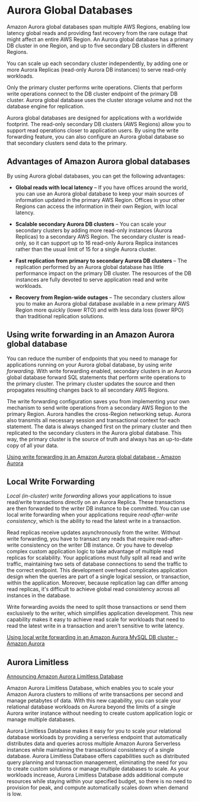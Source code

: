 # Aurora Global Databases

Amazon Aurora global databases span multiple AWS Regions, enabling low latency global reads and providing fast recovery from the rare outage that might affect an entire AWS Region. An Aurora global database has a primary DB cluster in one Region, and up to five secondary DB clusters in different Regions.

You can scale up each secondary cluster independently, by adding one or more Aurora Replicas (read-only Aurora DB instances) to serve read-only workloads.

Only the primary cluster performs write operations. Clients that perform write operations connect to the DB cluster endpoint of the primary DB cluster. Aurora global database uses the cluster storage volume and not the database engine for replication.

Aurora global databases are designed for applications with a worldwide footprint. The read-only secondary DB clusters (AWS Regions) allow you to support read operations closer to application users. By using the write forwarding feature, you can also configure an Aurora global database so that secondary clusters send data to the primary.

## Advantages of Amazon Aurora global databases

By using Aurora global databases, you can get the following advantages:

- **Global reads with local latency** – If you have offices around the world, you can use an Aurora global database to keep your main sources of information updated in the primary AWS Region. Offices in your other Regions can access the information in their own Region, with local latency.

- **Scalable secondary Aurora DB clusters** – You can scale your secondary clusters by adding more read-only instances (Aurora Replicas) to a secondary AWS Region. The secondary cluster is read-only, so it can support up to 16 read-only Aurora Replica instances rather than the usual limit of 15 for a single Aurora cluster.

- **Fast replication from primary to secondary Aurora DB clusters** – The replication performed by an Aurora global database has little performance impact on the primary DB cluster. The resources of the DB instances are fully devoted to serve application read and write workloads.

- **Recovery from Region-wide outages** – The secondary clusters allow you to make an Aurora global database available in a new primary AWS Region more quickly (lower RTO) and with less data loss (lower RPO) than traditional replication solutions.

## Using write forwarding in an Amazon Aurora global database

You can reduce the number of endpoints that you need to manage for applications running on your Aurora global database, by using _write forwarding_. With write forwarding enabled, secondary clusters in an Aurora global database forward SQL statements that perform write operations to the primary cluster. The primary cluster updates the source and then propagates resulting changes back to all secondary AWS Regions.

The write forwarding configuration saves you from implementing your own mechanism to send write operations from a secondary AWS Region to the primary Region. Aurora handles the cross-Region networking setup. Aurora also transmits all necessary session and transactional context for each statement. The data is always changed first on the primary cluster and then replicated to the secondary clusters in the Aurora global database. This way, the primary cluster is the source of truth and always has an up-to-date copy of all your data.

[Using write forwarding in an Amazon Aurora global database - Amazon Aurora](https://docs.aws.amazon.com/AmazonRDS/latest/AuroraUserGuide/aurora-global-database-write-forwarding.html)

## Local Write Forwarding

_Local (in-cluster) write forwarding_ allows your applications to issue read/write transactions directly on an Aurora Replica. These transactions are then forwarded to the writer DB instance to be committed. You can use local write forwarding when your applications require _read-after-write consistency_, which is the ability to read the latest write in a transaction.

Read replicas receive updates asynchronously from the writer. Without write forwarding, you have to transact any reads that require read-after-write consistency on the writer DB instance. Or you have to develop complex custom application logic to take advantage of multiple read replicas for scalability. Your applications must fully split all read and write traffic, maintaining two sets of database connections to send the traffic to the correct endpoint. This development overhead complicates application design when the queries are part of a single logical session, or transaction, within the application. Moreover, because replication lag can differ among read replicas, it's difficult to achieve global read consistency across all instances in the database.

Write forwarding avoids the need to split those transactions or send them exclusively to the writer, which simplifies application development. This new capability makes it easy to achieve read scale for workloads that need to read the latest write in a transaction and aren't sensitive to write latency.

[Using local write forwarding in an Amazon Aurora MySQL DB cluster - Amazon Aurora](https://docs.aws.amazon.com/AmazonRDS/latest/AuroraUserGuide/aurora-mysql-write-forwarding.html)

## Aurora Limitless

[Announcing Amazon Aurora Limitless Database](https://aws.amazon.com/about-aws/whats-new/2023/11/amazon-aurora-limitless-database/)

Amazon Aurora Limitless Database, which enables you to scale your Amazon Aurora clusters to millions of write transactions per second and manage petabytes of data. With this new capability, you can scale your relational database workloads on Aurora beyond the limits of a single Aurora writer instance without needing to create custom application logic or manage multiple databases.

Aurora Limitless Database makes it easy for you to scale your relational database workloads by providing a serverless endpoint that automatically distributes data and queries across multiple Amazon Aurora Serverless instances while maintaining the transactional consistency of a single database. Aurora Limitless Database offers capabilities such as distributed query planning and transaction management, eliminating the need for you to create custom solutions or manage multiple databases to scale. As your workloads increase, Aurora Limitless Database adds additional compute resources while staying within your specified budget, so there is no need to provision for peak, and compute automatically scales down when demand is low.
